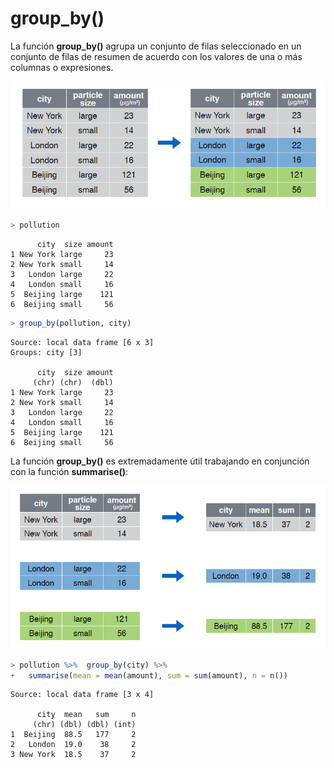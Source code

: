 
# group_by()

La función __group_by()__  agrupa un conjunto de filas seleccionado en un conjunto de filas de resumen de acuerdo con los valores de una o más columnas o expresiones.

![](groupby.PNG)


```r
> pollution
```

```
      city  size amount
1 New York large     23
2 New York small     14
3   London large     22
4   London small     16
5  Beijing large    121
6  Beijing small     56
```

```r
> group_by(pollution, city)
```

```
Source: local data frame [6 x 3]
Groups: city [3]

      city  size amount
     (chr) (chr)  (dbl)
1 New York large     23
2 New York small     14
3   London large     22
4   London small     16
5  Beijing large    121
6  Beijing small     56
```

La función __group_by()__ es extremadamente útil trabajando en conjunción con la función __summarise()__:

![](groupbySummarise.PNG)


```r
> pollution %>%  group_by(city) %>% 
+   summarise(mean = mean(amount), sum = sum(amount), n = n())
```

```
Source: local data frame [3 x 4]

      city  mean   sum     n
     (chr) (dbl) (dbl) (int)
1  Beijing  88.5   177     2
2   London  19.0    38     2
3 New York  18.5    37     2
```

